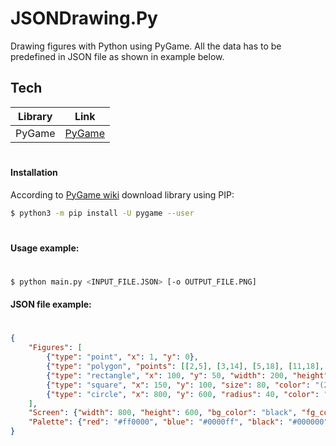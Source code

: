 # JSONDrawing.Py
Drawing figures with Python using PyGame. All the data has to be predefined in JSON file as shown in example below.
## Tech
| Library | Link |
| ------ | ------ |
| PyGame | [PyGame] |

#
#### Installation

According to [PyGame wiki] download library using PIP:
```sh
$ python3 -m pip install -U pygame --user
```
#
#### Usage example:
#
```sh
$ python main.py <INPUT_FILE.JSON> [-o OUTPUT_FILE.PNG]
```

#### JSON file example:
#
```json
{
    "Figures": [
        {"type": "point", "x": 1, "y": 0},
        {"type": "polygon", "points": [[2,5], [3,14], [5,18], [11,18], [3,39]], "color": "blue"},
        {"type": "rectangle", "x": 100, "y": 50, "width": 200, "height": 50},
        {"type": "square", "x": 150, "y": 100, "size": 80, "color": "(255,255,255)"},
        {"type": "circle", "x": 800, "y": 600, "radius": 40, "color": "#abcdef"}
    ],
    "Screen": {"width": 800, "height": 600, "bg_color": "black", "fg_color": "red"},
    "Palette": {"red": "#ff0000", "blue": "#0000ff", "black": "#000000"}
}
```
#


   [PyGame wiki]: <https://www.pygame.org/wiki/GettingStarted>
   [PyGame]: <https://www.pygame.org/>
   